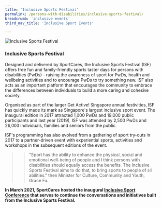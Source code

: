 ```yaml
---
title: 'Inclusive Sports Festival'
permalink: /persons-with-disabilities/inclusive-sports-festival/
breadcrumb: 'inclusive events'
third_nav_title: 'Inclusive Sport Events'

---
```



![Inclusive Sports Festival](/images/Inclusive_Sports_Festival.jpg)

### Inclusive Sports Festival

Designed and delivered by SportCares, the Inclusive Sports Festival (ISF) offers free fun and family-friendly sports taster days for persons with disabilities (PwDs) - raising the awareness of sport for PwDs, health and wellbeing activities and to encourage PwDs to try something new.  ISF also acts as an important platform that encourages the community to embrace the differences between individuals to build a more caring and cohesive society.  

Organised as part of the larger Get Active! Singapore annual festivities, ISF has quickly made its mark as Singapore's largest inclusive sport event.  The inaugural edition in 2017 attracted 1,000 PwDs and 19,000 public participants and last year (2019), ISF was attended by 2,500 PwDs and 26,000 individuals, families and seniors from the public. 

ISF's programming has also evolved from a gathering of sport try-outs in 2017 to a partner-driven event with experiential sports, activities and workshops in the subsequent editions of the event.

>>"Sport has the ability to enhance the physical, social and emotional well-being of people and I think persons with disabilities should equally access the benefits.  The Inclusive Sports Festival aims to do that, to bring sports to people of all abilities." then Minister for Culture, Community and Youth, Grace Fu.

__In March 2021, SportCares hosted the inaugural [Inclusive Sport Conference](https://sportcares.sportsingapore.gov.sg/persons-with-disabilities/isc-overview/) that serves to continue the conversations and initiatives built from the Inclusive Sports Festival.__

